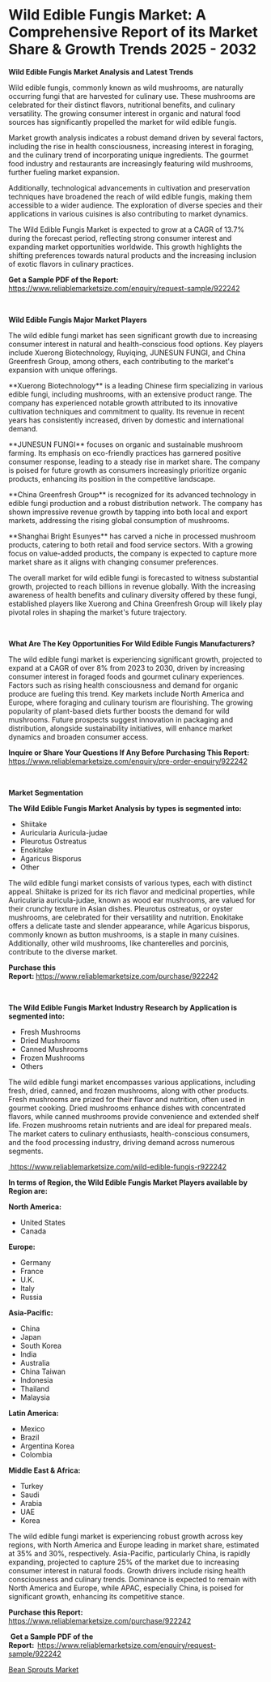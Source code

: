 <p><h1>Wild Edible Fungis Market: A Comprehensive Report of its Market Share & Growth Trends 2025 - 2032</h1></p><p><strong>Wild Edible Fungis Market Analysis and Latest Trends</strong></p>
<p><p>Wild edible fungis, commonly known as wild mushrooms, are naturally occurring fungi that are harvested for culinary use. These mushrooms are celebrated for their distinct flavors, nutritional benefits, and culinary versatility. The growing consumer interest in organic and natural food sources has significantly propelled the market for wild edible fungis.</p><p>Market growth analysis indicates a robust demand driven by several factors, including the rise in health consciousness, increasing interest in foraging, and the culinary trend of incorporating unique ingredients. The gourmet food industry and restaurants are increasingly featuring wild mushrooms, further fueling market expansion. </p><p>Additionally, technological advancements in cultivation and preservation techniques have broadened the reach of wild edible fungis, making them accessible to a wider audience. The exploration of diverse species and their applications in various cuisines is also contributing to market dynamics. </p><p>The Wild Edible Fungis Market is expected to grow at a CAGR of 13.7% during the forecast period, reflecting strong consumer interest and expanding market opportunities worldwide. This growth highlights the shifting preferences towards natural products and the increasing inclusion of exotic flavors in culinary practices.</p></p>
<p><strong>Get a Sample PDF of the Report:&nbsp;</strong> <a href="https://www.reliablemarketsize.com/enquiry/request-sample/922242?utm_campaign=2233&utm_medium=2&utm_source=Github&utm_content=ia&utm_term=15022025&utm_id=wild-edible-fungis">https://www.reliablemarketsize.com/enquiry/request-sample/922242</a></p>
<p>&nbsp;</p>
<p><strong>Wild Edible Fungis Major Market Players</strong></p>
<p><p>The wild edible fungi market has seen significant growth due to increasing consumer interest in natural and health-conscious food options. Key players include Xuerong Biotechnology, Ruyiqing, JUNESUN FUNGI, and China Greenfresh Group, among others, each contributing to the market's expansion with unique offerings.</p><p>**Xuerong Biotechnology** is a leading Chinese firm specializing in various edible fungi, including mushrooms, with an extensive product range. The company has experienced notable growth attributed to its innovative cultivation techniques and commitment to quality. Its revenue in recent years has consistently increased, driven by domestic and international demand.</p><p>**JUNESUN FUNGI** focuses on organic and sustainable mushroom farming. Its emphasis on eco-friendly practices has garnered positive consumer response, leading to a steady rise in market share. The company is poised for future growth as consumers increasingly prioritize organic products, enhancing its position in the competitive landscape.</p><p>**China Greenfresh Group** is recognized for its advanced technology in edible fungi production and a robust distribution network. The company has shown impressive revenue growth by tapping into both local and export markets, addressing the rising global consumption of mushrooms.</p><p>**Shanghai Bright Esunyes** has carved a niche in processed mushroom products, catering to both retail and food service sectors. With a growing focus on value-added products, the company is expected to capture more market share as it aligns with changing consumer preferences.</p><p>The overall market for wild edible fungi is forecasted to witness substantial growth, projected to reach billions in revenue globally. With the increasing awareness of health benefits and culinary diversity offered by these fungi, established players like Xuerong and China Greenfresh Group will likely play pivotal roles in shaping the market's future trajectory.</p></p>
<p>&nbsp;</p>
<p><strong>What Are The Key Opportunities For Wild Edible Fungis Manufacturers?</strong></p>
<p><p>The wild edible fungi market is experiencing significant growth, projected to expand at a CAGR of over 8% from 2023 to 2030, driven by increasing consumer interest in foraged foods and gourmet culinary experiences. Factors such as rising health consciousness and demand for organic produce are fueling this trend. Key markets include North America and Europe, where foraging and culinary tourism are flourishing. The growing popularity of plant-based diets further boosts the demand for wild mushrooms. Future prospects suggest innovation in packaging and distribution, alongside sustainability initiatives, will enhance market dynamics and broaden consumer access.</p></p>
<p><strong>Inquire or Share Your Questions If Any Before Purchasing This Report:</strong> <a href="https://www.reliablemarketsize.com/enquiry/pre-order-enquiry/922242?utm_campaign=2233&utm_medium=2&utm_source=Github&utm_content=ia&utm_term=15022025&utm_id=wild-edible-fungis">https://www.reliablemarketsize.com/enquiry/pre-order-enquiry/922242</a></p>
<p>&nbsp;</p>
<p><strong>Market Segmentation</strong></p>
<p><strong>The Wild Edible Fungis Market Analysis by types is segmented into:</strong></p>
<p><ul><li>Shiitake</li><li>Auricularia Auricula-judae</li><li>Pleurotus Ostreatus</li><li>Enokitake</li><li>Agaricus Bisporus</li><li>Other</li></ul></p>
<p><p>The wild edible fungi market consists of various types, each with distinct appeal. Shiitake is prized for its rich flavor and medicinal properties, while Auricularia auricula-judae, known as wood ear mushrooms, are valued for their crunchy texture in Asian dishes. Pleurotus ostreatus, or oyster mushrooms, are celebrated for their versatility and nutrition. Enokitake offers a delicate taste and slender appearance, while Agaricus bisporus, commonly known as button mushrooms, is a staple in many cuisines. Additionally, other wild mushrooms, like chanterelles and porcinis, contribute to the diverse market.</p></p>
<p><strong>Purchase this Report:&nbsp;</strong><a href="https://www.reliablemarketsize.com/purchase/922242?utm_campaign=2233&utm_medium=2&utm_source=Github&utm_content=ia&utm_term=15022025&utm_id=wild-edible-fungis">https://www.reliablemarketsize.com/purchase/922242</a></p>
<p>&nbsp;</p>
<p><strong>The Wild Edible Fungis Market Industry Research by Application is segmented into:</strong></p>
<p><ul><li>Fresh Mushrooms</li><li>Dried Mushrooms</li><li>Canned Mushrooms</li><li>Frozen Mushrooms</li><li>Others</li></ul></p>
<p><p>The wild edible fungi market encompasses various applications, including fresh, dried, canned, and frozen mushrooms, along with other products. Fresh mushrooms are prized for their flavor and nutrition, often used in gourmet cooking. Dried mushrooms enhance dishes with concentrated flavors, while canned mushrooms provide convenience and extended shelf life. Frozen mushrooms retain nutrients and are ideal for prepared meals. The market caters to culinary enthusiasts, health-conscious consumers, and the food processing industry, driving demand across numerous segments.</p></p>
<p><a href="https://www.reliablemarketsize.com/wild-edible-fungis-r922242?utm_campaign=2233&utm_medium=2&utm_source=Github&utm_content=ia&utm_term=15022025&utm_id=wild-edible-fungis">&nbsp;https://www.reliablemarketsize.com/wild-edible-fungis-r922242</a></p>
<p><strong>In terms of Region, the Wild Edible Fungis Market Players available by Region are:</strong></p>
<p>
    <p> <strong> North America: </strong>
        <ul>
            <li>United States</li>
            <li>Canada</li>
        </ul>
        </p> 
    <p> <strong> Europe: </strong>
        <ul>
            <li>Germany</li>
            <li>France</li>
            <li>U.K.</li>
            <li>Italy</li>
            <li>Russia</li>
        </ul>
        </p> 
    <p> <strong> Asia-Pacific: </strong>
        <ul>
            <li>China</li>
            <li>Japan</li>
            <li>South Korea</li>
            <li>India</li>
            <li>Australia</li>
            <li>China Taiwan</li>
            <li>Indonesia</li>
            <li>Thailand</li>
            <li>Malaysia</li>
        </ul>
        </p> 
    <p> <strong> Latin America: </strong>
        <ul>
            <li>Mexico</li>
            <li>Brazil</li>
            <li>Argentina Korea</li>
            <li>Colombia</li>
        </ul>
        </p> 
    <p> <strong> Middle East & Africa: </strong>
        <ul>
            <li>Turkey</li>
            <li>Saudi</li>
            <li>Arabia</li>
            <li>UAE</li>
            <li>Korea</li>
        </ul>
    </p>
    </p>
<p><p>The wild edible fungi market is experiencing robust growth across key regions, with North America and Europe leading in market share, estimated at 35% and 30%, respectively. Asia-Pacific, particularly China, is rapidly expanding, projected to capture 25% of the market due to increasing consumer interest in natural foods. Growth drivers include rising health consciousness and culinary trends. Dominance is expected to remain with North America and Europe, while APAC, especially China, is poised for significant growth, enhancing its competitive stance.</p></p>
<p><strong>Purchase this Report: </strong><a href="https://www.reliablemarketsize.com/purchase/922242?utm_campaign=2233&utm_medium=2&utm_source=Github&utm_content=ia&utm_term=15022025&utm_id=wild-edible-fungis">https://www.reliablemarketsize.com/purchase/922242</a></p>
<p>&nbsp;<strong>Get a Sample PDF of the Report:&nbsp;&nbsp;</strong><a href="https://www.reliablemarketsize.com/enquiry/request-sample/922242?utm_campaign=2233&utm_medium=2&utm_source=Github&utm_content=ia&utm_term=15022025&utm_id=wild-edible-fungis">https://www.reliablemarketsize.com/enquiry/request-sample/922242</a></p>
<p><strong></strong></p>
<p><p><a href="https://github.com/kathiestrine5ty/Market-Research-Report-List-1/blob/main/bean-sprouts-market.md?utm_campaign=2233&utm_medium=2&utm_source=Github&utm_content=ia&utm_term=15022025&utm_id=wild-edible-fungis">Bean Sprouts Market</a></p></p>